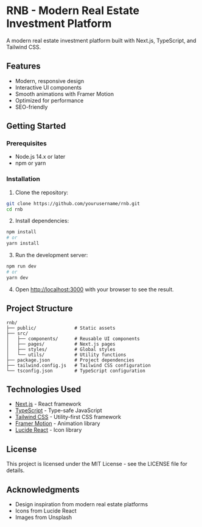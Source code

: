 # RNB - Modern Real Estate Investment Platform

A modern real estate investment platform built with Next.js, TypeScript, and Tailwind CSS.

## Features

- Modern, responsive design
- Interactive UI components
- Smooth animations with Framer Motion
- Optimized for performance
- SEO-friendly

## Getting Started

### Prerequisites

- Node.js 14.x or later
- npm or yarn

### Installation

1. Clone the repository:
```bash
git clone https://github.com/yourusername/rnb.git
cd rnb
```

2. Install dependencies:
```bash
npm install
# or
yarn install
```

3. Run the development server:
```bash
npm run dev
# or
yarn dev
```

4. Open [http://localhost:3000](http://localhost:3000) with your browser to see the result.

## Project Structure

```
rnb/
├── public/              # Static assets
├── src/
│   ├── components/      # Reusable UI components
│   ├── pages/           # Next.js pages
│   ├── styles/          # Global styles
│   └── utils/           # Utility functions
├── package.json         # Project dependencies
├── tailwind.config.js   # Tailwind CSS configuration
└── tsconfig.json        # TypeScript configuration
```

## Technologies Used

- [Next.js](https://nextjs.org/) - React framework
- [TypeScript](https://www.typescriptlang.org/) - Type-safe JavaScript
- [Tailwind CSS](https://tailwindcss.com/) - Utility-first CSS framework
- [Framer Motion](https://www.framer.com/motion/) - Animation library
- [Lucide React](https://lucide.dev/) - Icon library

## License

This project is licensed under the MIT License - see the LICENSE file for details.

## Acknowledgments

- Design inspiration from modern real estate platforms
- Icons from Lucide React
- Images from Unsplash
